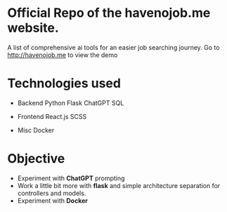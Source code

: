 # Official Repo of the havenojob.me website.
A list of comprehensive ai tools for an easier job searching journey.
Go to <a href="http://havenojob.me">http://havenojob.me</a> to view the demo

# Technologies used

- Backend
    Python
    Flask
    ChatGPT
    SQL
  
- Frontend
  React.js
  SCSS
  
- Misc
  Docker

# Objective
 - Experiment with <b>ChatGPT</b> prompting
 - Work a little bit more with <b>flask</b> and simple architecture separation for controllers and models.
 - Experiment with <b>Docker</b>
